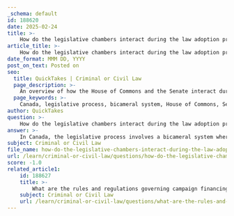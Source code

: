 ```yaml
---
_schema: default
id: 188620
date: 2025-02-24
title: >-
    How do the legislative chambers interact during the law adoption process in Canada?
article_title: >-
    How do the legislative chambers interact during the law adoption process in Canada?
date_format: MMM DD, YYYY
post_on_text: Posted on
seo:
  title: QuickTakes | Criminal or Civil Law
  page_description: >-
    An overview of how the House of Commons and the Senate interact during the law adoption process in Canada, detailing the steps from bill introduction to royal assent.
  page_keywords: >-
    Canada, legislative process, bicameral system, House of Commons, Senate, law adoption, bills, parliamentary process, readings, debates, royal assent, identical approval, communication, Governor General
author: QuickTakes
question: >-
    How do the legislative chambers interact during the law adoption process in Canada?
answer: >-
    In Canada, the legislative process involves a bicameral system where both the House of Commons and the Senate play crucial roles in the adoption of laws. Here’s how the two chambers interact during this process:\n\n1. **Introduction of Bills**: A bill can be introduced in either the House of Commons or the Senate by a parliamentarian, which can be a member of Parliament (MP) or a senator. This initial step is essential as it sets the stage for the legislative process.\n\n2. **Debate and Voting in the House of Commons**: Once a bill is introduced in the House of Commons, it undergoes several readings and debates. During the third reading, MPs debate the final form of the bill and vote on whether to send it to the Senate. If the bill passes, a message is sent to the Senate requesting its consideration.\n\n3. **Senate Consideration**: The Senate then takes up the bill and follows a legislative process similar to that of the House of Commons. This includes readings, debates, and committee reviews. Senators may propose amendments to the bill during this process. Once the Senate has completed its consideration and passed the bill, it informs the House of Commons through a message.\n\n4. **Identical Approval Requirement**: For a bill to become law, it must be approved in identical form by both the House of Commons and the Senate. This means that any amendments made by the Senate must be agreed upon by the House of Commons, and vice versa. If there are disagreements, the bill may be sent back and forth until both chambers reach an agreement.\n\n5. **Royal Assent**: After both chambers have approved the bill in the same form, it is sent to the Governor General for royal assent. This is a ceremonial step where the Governor General formally approves the bill, transforming it from a bill into an Act of Parliament.\n\n6. **Communication Between Chambers**: Throughout this process, communication between the two chambers is facilitated through messages. For instance, when the House of Commons passes a bill, it sends a message to the Senate, and similarly, the Senate communicates its decisions back to the House.\n\nIn summary, the interaction between the House of Commons and the Senate is characterized by a series of readings, debates, and the necessity for identical approval before a bill can receive royal assent and become law. This collaborative process ensures that both chambers have a say in the legislative framework of Canada, reflecting a balance of power within the parliamentary system.
subject: Criminal or Civil Law
file_name: how-do-the-legislative-chambers-interact-during-the-law-adoption-process-in-canada.md
url: /learn/criminal-or-civil-law/questions/how-do-the-legislative-chambers-interact-during-the-law-adoption-process-in-canada
score: -1.0
related_article1:
    id: 188627
    title: >-
        What are the rules and regulations governing campaign financing in Canada?
    subject: Criminal or Civil Law
    url: /learn/criminal-or-civil-law/questions/what-are-the-rules-and-regulations-governing-campaign-financing-in-canada
---
```


&nbsp;